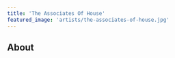```yaml
---
title: 'The Associates Of House'
featured_image: 'artists/the-associates-of-house.jpg'
---
```


## About


